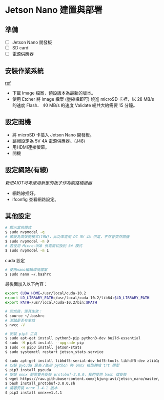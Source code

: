 <!--
 * @Author: hibana2077 hibana2077@gmaill.com
 * @Date: 2023-04-29 14:51:15
 * @LastEditors: hibana2077 hibana2077@gmaill.com
 * @LastEditTime: 2023-05-01 10:19:01
 * @FilePath: /smart_hydroponic_farm/doc/jetson_nano.md
 * @Description: 这是默认设置,请设置`customMade`, 打开koroFileHeader查看配置 进行设置: https://github.com/OBKoro1/koro1FileHeader/wiki/%E9%85%8D%E7%BD%AE
-->
# Jetson Nano 建置與部署

## 準備

- [ ] Jetson Nano 開發板
- [ ] SD card
- [ ] 電源供應器

## 安裝作業系統

[ref](https://developer.nvidia.com/embedded/learn/get-started-jetson-nano-devkit)

- 下載 Image 檔案，預設版本為最新的版本。
- 使用 Etcher 將 Image 檔案 (壓縮檔即可) 燒進 microSD 卡裡，以 28 MB/s 的速度 Flash、 40 MB/s 的速度 Validate 總共大約需要 15 分鐘。

## 設定開機

- 將 microSD 卡插入 Jetson Nano 開發板。
- 跳帽設定為 5V 4A 電源供應器。(J48)
- 用HDMI連接螢幕。
- 開機

## 設定網路(有線)

*新思AIOT可考慮用新思的板子作為網路橋接器*

- 網路線插好。
- ifconfig 查看網路設定。

## 其他設定

```bash
# 顯示當前模式
$ sudo nvpmodel -q
# 預設為高效能模式(10W)，此功率需用 DC 5V 4A 供電，不然會突然關機
$ sudo nvpmodel -m 0
# 若使用 Micro-USB 供電需切換到 5W 模式
$ sudo nvpmodel -m 1
```

cuda 設定

```bash
# 使用nano編輯環境檔案
$ sudo nano ~/.bashrc
```

最後面加入以下內容：

```bash
export CUDA_HOME=/usr/local/cuda-10.2
export LD_LIBRARY_PATH=/usr/local/cuda-10.2/lib64:$LD_LIBRARY_PATH
export PATH=/usr/local/cuda-10.2/bin:$PATH
```

```bash
# 完成後，使其生效：
$ source ~/.bashrc
# 測試是否有生效
$ nvcc -V
```

```bash
# 安裝 pip3 工具
$ sudo apt-get install python3-pip python3-dev build-essential 
$ sudo -H pip3 install --upgrade pip
$ sudo -H pip3 install jetson-stats
$ sudo systemctl restart jetson_stats.service
```

```bash
$ sudo apt-get install libhdf5-serial-dev hdf5-tools libhdf5-dev zlib1g-dev zip libjpeg8-dev liblapack-dev libblas-dev gfortran qtbase5-dev python3-matplotlib
# 安裝 pycuda 是為了能用 python 將 onnx 模型轉成 trt 模型
$ pip3 install pycuda
# 安裝 onnx 前需要先安裝 protobuf-3.8.0，我們使用 bash 檔安裝
$ wget https://raw.githubusercontent.com/jkjung-avt/jetson_nano/master/install_protobuf-3.8.0.sh
$ bash install_protobuf-3.8.0.sh
# 接著安裝 onnx 1.4.1 版本
$ pip3 install onnx==1.4.1
```

